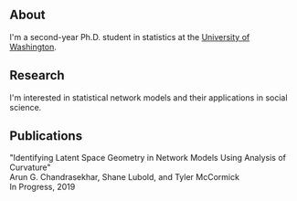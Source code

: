 ## About

I'm a second-year Ph.D. student in statistics at the [University of Washington](https://www.washington.edu/).

## Research

I'm interested in statistical network models and their applications in social science. 

## Publications

"Identifying Latent Space Geometry in Network Models Using Analysis of Curvature"  
Arun G. Chandrasekhar, Shane Lubold, and Tyler McCormick  
In Progress, 2019
